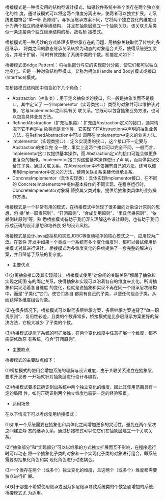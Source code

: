 桥接模式是一种很实用的结构型设计模式，如果软件系统中某个类存在两个独立变化的维
度，通过该模式可以将这两个维度分离出来，使两者可以独立扩展，让系统更加符合“单一职
责原则”。与多层继承方案不同，它将两个独立变化的维度设计为两个独立的继承等级结构，
并且在抽象层建立一个抽象关联，该关联关系类似一条连接两个独立继承结构的桥，故名桥
接模式。

桥接模式用一种巧妙的方式处理多层继承存在的问题，用抽象关联取代了传统的多层继承，
将类之间的静态继承关系转换为动态的对象组合关系，使得系统更加灵活，并易于扩展，同
时有效控制了系统中类的个数。桥接定义如下：

桥接模式(Bridge Pattern)：将抽象部分与它的实现部分分离，使它们都可以独立地变化。它是
一种对象结构型模式，又称为柄体(Handle and Body)模式或接口(Interface)模式。

在桥接模式结构图中包含如下几个角色：
* Abstraction（抽象类）：用于定义抽象类的接口，它一般是抽象类而不是接口，其中定义了
一个Implementor（实现类接口）类型的对象并可以维护该对象，它与Implementor之间具有关
联关系，它既可以包含抽象业务方法，也可以包含具体业务方法。
* RefinedAbstraction（扩充抽象类）：扩充由Abstraction定义的接口，通常情况下它不再是抽
象类而是具体类，它实现了在Abstraction中声明的抽象业务方法，在RefinedAbstraction中可以
调用在Implementor中定义的业务方法。
* Implementor（实现类接口）：定义实现类的接口，这个接口不一定要与Abstraction的接口完
全一致，事实上这两个接口可以完全不同，一般而言，Implementor接口仅提供基本操作，而
Abstraction定义的接口可能会做更多更复杂的操作。Implementor接口对这些基本操作进行了声
明，而具体实现交给其子类。通过关联关系，在Abstraction中不仅拥有自己的方法，还可以调
用到Implementor中定义的方法，使用关联关系来替代继承关系。
* ConcreteImplementor（具体实现类）：具体实现Implementor接口，在不同的
ConcreteImplementor中提供基本操作的不同实现，在程序运行时，ConcreteImplementor对象将
替换其父类对象，提供给抽象类具体的业务操作方法。

桥接模式是一个非常有用的模式，在桥接模式中体现了很多面向对象设计原则的思想，包
括“单一职责原则”、“开闭原则”、“合成复用原则”、“里氏代换原则”、“依赖倒转原则”等。熟
悉桥接模式有助于我们深入理解这些设计原则，也有助于我们形成正确的设计思想和培养良
好的设计风格。

桥接模式是设计Java虚拟机和实现JDBC等驱动程序的核心模式之一，应用较为广泛。在软件
开发中如果一个类或一个系统有多个变化维度时，都可以尝试使用桥接模式对其进行设计。
桥接模式为多维度变化的系统提供了一套完整的解决方案，并且降低了系统的复杂度。
* 主要优点

(1)分离抽象接口及其实现部分。桥接模式使用“对象间的关联关系”解耦了抽象和实现之间固
有的绑定关系，使得抽象和实现可以沿着各自的维度来变化。所谓抽象和实现沿着各自维度
的变化，也就是说抽象和实现不再在同一个继承层次结构中，而是“子类化”它们，使它们各自
都具有自己的子类，以便任何组合子类，从而获得多维度组合对象。

(2)在很多情况下，桥接模式可以取代多层继承方案，多层继承方案违背了“单一职责原则”，
复用性较差，且类的个数非常多，桥接模式是比多层继承方案更好的解决方法，它极大减少
了子类的个数。

(3)桥接模式提高了系统的可扩展性，在两个变化维度中任意扩展一个维度，都不需要修改原
有系统，符合“开闭原则”。
* 主要缺点

桥接模式的主要缺点如下：

(1)桥接模式的使用会增加系统的理解与设计难度，由于关联关系建立在抽象层，要求开发者
一开始就针对抽象层进行设计与编程。

(2)桥接模式要求正确识别出系统中两个独立变化的维度，因此其使用范围具有一定的局限
性，如何正确识别两个独立维度也需要一定的经验积累。

* 适用场景

在以下情况下可以考虑使用桥接模式：

(1)如果一个系统需要在抽象化和具体化之间增加更多的灵活性，避免在两个层次之间建立静
态的继承关系，通过桥接模式可以使它们在抽象层建立一个关联关系。

(2)“抽象部分”和“实现部分”可以以继承的方式独立扩展而互不影响，在程序运行时可以动态
将一个抽象化子类的对象和一个实现化子类的对象进行组合，即系统需要对抽象化角色和实
现化角色进行动态耦合。

(3)一个类存在两个（或多个）独立变化的维度，且这两个（或多个）维度都需要独立进行扩
展。

(4)对于那些不希望使用继承或因为多层继承导致系统类的个数急剧增加的系统，桥接模式尤
为适用。